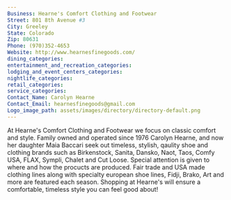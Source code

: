 ```yaml
---
Business: Hearne's Comfort Clothing and Footwear
Street: 801 8th Avenue #3
City: Greeley
State: Colorado
Zip: 80631
Phone: (970)352-4653
Website: http://www.hearnesfinegoods.com/
dining_categories: 
entertainment_and_recreation_categories: 
lodging_and_event_centers_categories: 
nightlife_categories: 
retail_categories: 
service_categories: 
Contact_Name: Carolyn Hearne
Contact_Email: hearnesfinegoods@gmail.com
Logo_image_path: assets/images/directory/directory-default.png
---
```

At Hearne's Comfort Clothing and Footwear we focus on classic comfort and style. Family owned and operated since 1976 Carolyn Hearne, and now her daughter Maia Baccari seek out timeless, stylish, qaulity shoe and clothing brands such as Birkenstock, Sanita, Dansko, Naot, Taos, Comfy USA, FLAX, Sympli, Chalet and Cut Loose. Special attention is given to where and how the procucts are produced. Fair trade and USA made clothing lines along with specialty european shoe lines, Fidji, Brako, Art and more are featured each season. Shopping at Hearne's will ensure a comfortable, timeless style you can feel good about!

